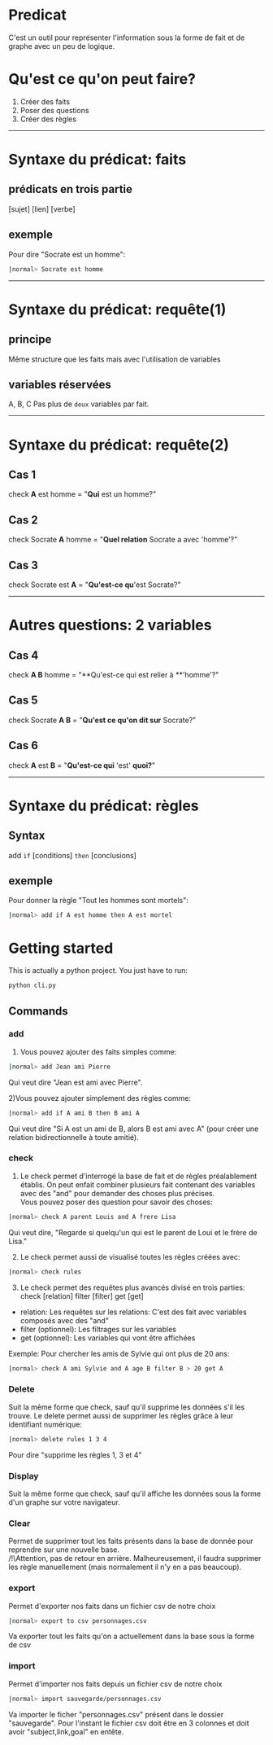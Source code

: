 # Predicat
C'est un outil pour représenter l'information sous la forme de fait et de graphe avec un peu de logique.

# Qu'est ce qu'on peut faire?

1. Créer des faits
2. Poser des questions
3. Créer des règles

----

# Syntaxe du prédicat: faits

## prédicats en trois partie
[sujet] [lien] [verbe]

## exemple
Pour dire "Socrate est un homme":  
```bash
|normal> Socrate est homme
```

----

# Syntaxe du prédicat: requête(1)

## principe
Même structure que les faits mais avec l'utilisation de variables

## variables réservées
A, B, C
Pas plus de `deux` variables par fait.

----

# Syntaxe du prédicat: requête(2)

## Cas 1
check **A** est homme = "**Qui** est un homme?"

## Cas 2
check Socrate **A** homme = "**Quel relation** Socrate a avec 'homme'?"

## Cas 3
check Socrate est **A** = "**Qu'est-ce qu**'est Socrate?"

----

# Autres questions: 2 variables
## Cas 4
check **A B** homme = "**Qu'est-ce qui est relier à **'homme'?"

## Cas 5
check Socrate **A B** = "**Qu'est ce qu'on dit sur** Socrate?"

## Cas 6
check **A** est **B** = "**Qu'est-ce qui** 'est' **quoi?**"

----

# Syntaxe du prédicat: règles

## Syntax
add `if` [conditions] `then` [conclusions]

## exemple
Pour donner la règle "Tout les hommes sont mortels":  
```bash
|normal> add if A est homme then A est mortel
```

# Getting started
This is actually a python project. You just have to run:
```bash
python cli.py
```

## Commands
### add
1) Vous pouvez ajouter des faits simples comme:  
```bash
|normal> add Jean ami Pierre 
```
Qui veut dire "Jean est ami avec Pierre".  

2)Vous pouvez ajouter simplement des règles comme:
```bash
|normal> add if A ami B then B ami A
```
Qui veut dire "Si A est un ami de B, alors B est ami avec A" (pour créer une relation bidirectionnelle à toute amitié).

### check 
1) Le check permet d'interrogé la base de fait et de règles préalablement établis. On peut enfait combiner plusieurs fait contenant des variables avec des "and" pour demander des choses plus précises.  
Vous pouvez poser des question pour savoir des choses:
```bash
|normal> check A parent Louis and A frere Lisa
```
Qui veut dire, "Regarde si quelqu'un qui est le parent de Loui et le frère de Lisa."

2) Le check permet aussi de visualisé toutes les règles créées avec:
```bash
|normal> check rules
```

3) Le check permet des requêtes plus avancés divisé en trois parties:
check [relation] filter [filter] get [get]
- relation: Les requêtes sur les relations: C'est des fait avec variables composés avec des "and"
- filter (optionnel): Les filtrages sur les variables 
- get (optionnel):  Les variables qui vont être affichées

Exemple:
Pour chercher les amis de Sylvie qui ont plus de 20 ans:
```bash
|normal> check A ami Sylvie and A age B filter B > 20 get A
```

### Delete 
Suit la même forme que check, sauf qu'il supprime les données s'il les trouve.
Le delete permet aussi de supprimer les règles grâce à leur identifiant numérique:
```bash
|normal> delete rules 1 3 4
```
Pour dire "supprime les règles 1, 3 et 4" 

### Display 
Suit la même forme que check, sauf qu'il affiche les données sous la forme d'un graphe sur votre navigateur.  

### Clear
Permet de supprimer tout les faits présents dans la base de donnée pour reprendre sur une nouvelle base.  
/!\Attention, pas de retour en arrière. Malheureusement, il faudra supprimer les règle manuellement (mais normalement il n'y en a pas beaucoup).  

### export
Permet d'exporter nos faits dans un fichier csv de notre choix
```bash
|normal> export to csv personnages.csv
```
Va exporter tout les faits qu'on a actuellement dans la base sous la forme de csv

### import
Permet d'importer nos faits depuis un fichier csv de notre choix
```bash
|normal> import sauvegarde/personnages.csv
```
Va importer le ficher "personnages.csv" présent dans le dossier "sauvegarde".
Pour l'instant le fichier csv doit être en 3 colonnes et doit avoir "subject,link,goal" en entête.

